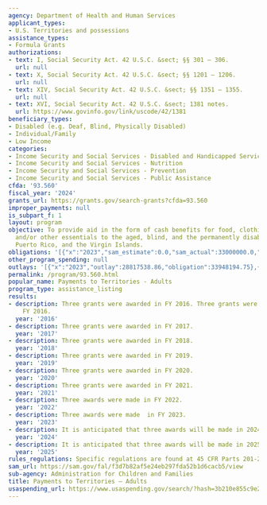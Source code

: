 ```yaml
---
agency: Department of Health and Human Services
applicant_types:
- U.S. Territories and possessions
assistance_types:
- Formula Grants
authorizations:
- text: I, Social Security Act. 42 U.S.C. &sect; §§ 301 – 306.
  url: null
- text: X, Social Security Act. 42 U.S.C. &sect; §§ 1201 – 1206.
  url: null
- text: XIV, Social Security Act. 42 U.S.C. &sect; §§ 1351 – 1355.
  url: null
- text: XVI, Social Security Act. 42 U.S.C. &sect; 1381 notes.
  url: https://www.govinfo.gov/link/uscode/42/1381
beneficiary_types:
- Disabled (e.g. Deaf, Blind, Physically Disabled)
- Individual/Family
- Low Income
categories:
- Income Security and Social Services - Disabled and Handicapped Services
- Income Security and Social Services - Nutrition
- Income Security and Social Services - Prevention
- Income Security and Social Services - Public Assistance
cfda: '93.560'
fiscal_year: '2024'
grants_url: https://grants.gov/search-grants?cfda=93.560
improper_payments: null
is_subpart_f: 1
layout: program
objective: To provide aid in the form of cash benefits for food, clothing, shelter,
  and/or other essentials to the aged, blind, and the permanently disabled in Guam,
  Puerto Rico, and the Virgin Islands.
obligations: '[{"x":"2023","sam_estimate":0.0,"sam_actual":33000000.0,"usa_spending_actual":29772278.75},{"x":"2024","sam_estimate":0.0,"sam_actual":33000000.0,"usa_spending_actual":22078532.75},{"x":"2025","sam_estimate":0.0,"sam_actual":33000000.0,"usa_spending_actual":553631.75}]'
other_program_spending: null
outlays: '[{"x":"2023","outlay":28817538.86,"obligation":33948194.75},{"x":"2024","outlay":381.75,"obligation":161013.0},{"x":"2025","outlay":0.0,"obligation":553631.75}]'
permalink: /program/93.560.html
popular_name: Payments to Territories - Adults
program_type: assistance_listing
results:
- description: Three grants were awarded in FY 2016. Three grants were awarded in
    FY 2016.
  year: '2016'
- description: Three grants were awarded in FY 2017.
  year: '2017'
- description: Three grants were awarded in FY 2018.
  year: '2018'
- description: Three grants were awarded in FY 2019.
  year: '2019'
- description: Three grants were awarded in FY 2020.
  year: '2020'
- description: Three grants were awarded in FY 2021.
  year: '2021'
- description: Three awards were made in FY 2022.
  year: '2022'
- description: Three awards were made  in FY 2023.
  year: '2023'
- description: It is anticipated that three awards will be made in 2024.
  year: '2024'
- description: It is anticipated that three awards will be made in 2025.
  year: '2025'
rules_regulations: Specific regulations are found at 45 CFR Parts 201-206 and 213-237.
sam_url: https://sam.gov/fal/f3d7b82af5e24eb297fda52b1d6cacb5/view
sub-agency: Administration for Children and Families
title: Payments to Territories – Adults
usaspending_url: https://www.usaspending.gov/search/?hash=3b210e855c9e2baa63143ff3533b5fbf
---
```

